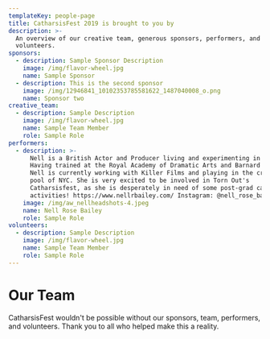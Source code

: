 ```yaml
---
templateKey: people-page
title: CatharsisFest 2019 is brought to you by
description: >-
  An overview of our creative team, generous sponsors, performers, and
  volunteers.
sponsors:
  - description: Sample Sponsor Description
    image: /img/flavor-wheel.jpg
    name: Sample Sponsor
  - description: This is the second sponsor
    image: /img/12946841_10102353785581622_1487040008_o.png
    name: Sponsor two
creative_team:
  - description: Sample Description
    image: /img/flavor-wheel.jpg
    name: Sample Team Member
    role: Sample Role
performers:
  - description: >-
      Nell is a British Actor and Producer living and experimenting in the US.
      Having trained at the Royal Academy of Dramatic Arts and Barnard College,
      Nell is currently working with Killer Films and playing in the creative
      pool of NYC. She is very excited to be involved in Torn Out's
      Catharsisfest, as she is desperately in need of some post-grad cathartic
      activities! https://www.nellrbailey.com/ Instagram: @nell_rose_bailey
    image: /img/aw_nellheadshots-4.jpeg
    name: Nell Rose Bailey
    role: Sample Role
volunteers:
  - description: Sample Description
    image: /img/flavor-wheel.jpg
    name: Sample Team Member
    role: Sample Role
---
```


# Our Team

CatharsisFest wouldn't be possible without our sponsors, team, performers, and volunteers. Thank you to all who helped make this a reality.

